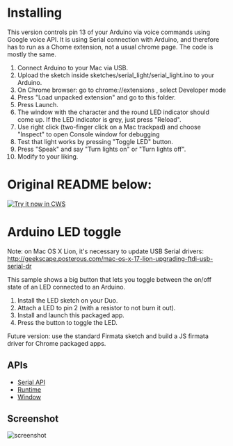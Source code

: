 # Installing 

This version controls pin 13 of your Arduino via voice commands using Google voice API. It is using Serial connection with Arduino, and therefore has to run as a Chome extension, not a usual chrome page. The code is mostly the same.

 1. Connect Arduino to your Mac via USB.
 2. Upload the sketch inside sketches/serial_light/serial_light.ino to your Arduino.
 3. On Chrome browser: go to chrome://extensions , select Developer mode
 4. Press "Load unpacked extension" and go to this folder.
 5. Press Launch.
 6. The window with the character and the round LED indicator should come up. If the LED indicator is grey, just press "Reload".
 7. Use right click (two-finger click on a Mac trackpad) and choose "Inspect" to open Console window for debugging
 8. Test that light works by pressing "Toggle LED" button.
 9. Press "Speak" and say "Turn lights on" or "Turn lights off".
 10. Modify to your liking.


# Original README below:

<a target="_blank" href="https://chrome.google.com/webstore/detail/bdiclhdalonemjdeeaglackjgdboboem">![Try it now in CWS](https://raw.github.com/GoogleChrome/chrome-app-samples/master/tryitnowbutton.png "Click here to install this sample from the Chrome Web Store")</a>


# Arduino LED toggle

Note: on Mac OS X Lion, it's necessary to update USB Serial drivers:
http://geekscape.posterous.com/mac-os-x-17-lion-upgrading-ftdi-usb-serial-dr

This sample shows a big button that lets you toggle between the on/off
state of an LED connected to an Arduino.

1. Install the LED sketch on your Duo.
2. Attach a LED to pin 2 (with a resistor to not burn it out).
3. Install and launch this packaged app.
4. Press the button to toggle the LED.

Future version: use the standard Firmata sketch and build a JS firmata driver
for Chrome packaged apps.

## APIs

* [Serial API](http://developer.chrome.com/apps/app.hardware.html#serial)
* [Runtime](http://developer.chrome.com/apps/app.runtime.html)
* [Window](http://developer.chrome.com/apps/app.window.html)
     
## Screenshot
![screenshot](https://raw.github.com/GoogleChrome/chrome-app-samples/master/serial/ledtoggle/assets/screenshot_1280_800.png)
